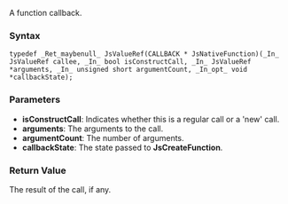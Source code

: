 A function callback.
### Syntax 
```
typedef _Ret_maybenull_ JsValueRef(CALLBACK * JsNativeFunction)(_In_ JsValueRef callee, _In_ bool isConstructCall, _In_ JsValueRef *arguments, _In_ unsigned short argumentCount, _In_opt_ void *callbackState);
```
### Parameters 
* __isConstructCall__: Indicates whether this is a regular call or a 'new' call.
* __arguments__: The arguments to the call.
* __argumentCount__: The number of arguments.
* __callbackState__: The state passed to **JsCreateFunction**.

### Return Value 
The result of the call, if any.
